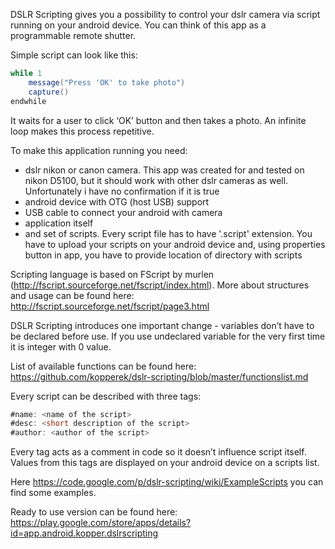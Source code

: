 DSLR Scripting gives you a possibility to control your dslr camera via script running on your android device. You can think of this app as a programmable remote shutter.

Simple script can look like this:
```java
while 1
    message("Press 'OK' to take photo")
    capture()
endwhile
```

It waits for a user to click ‘OK’ button and then takes a photo. An infinite loop makes this process repetitive.

To make this application running you need:
 * dslr nikon or canon camera. This app was created for and tested on nikon D5100, but it should work with other dslr cameras as well. Unfortunately i have no confirmation if it is true
 * android device with OTG (host USB) support
 * USB cable to connect your android with camera
 * application itself
 * and set of scripts. Every script file has to have '.script' extension. You have to upload your scripts on your android device and, using properties button in app, you have to provide location of directory with scripts

Scripting language is based on FScript by murlen (http://fscript.sourceforge.net/fscript/index.html). More about structures and usage can be found here: http://fscript.sourceforge.net/fscript/page3.html 

DSLR Scripting introduces one important change - variables don’t have to be declared before use. If you use undeclared variable for the very first time it is integer with 0 value.

List of available functions can be found here: https://github.com/kopperek/dslr-scripting/blob/master/functionslist.md

Every script can be described with three tags:

```java
#name: <name of the script>
#desc: <short description of the script>
#author: <author of the script>
```

Every tag acts as a comment in code so it doesn’t influence script itself. Values from this tags are displayed on your android device on a scripts list.

Here https://code.google.com/p/dslr-scripting/wiki/ExampleScripts you can find some  examples.

Ready to use version can be found here: https://play.google.com/store/apps/details?id=app.android.kopper.dslrscripting
